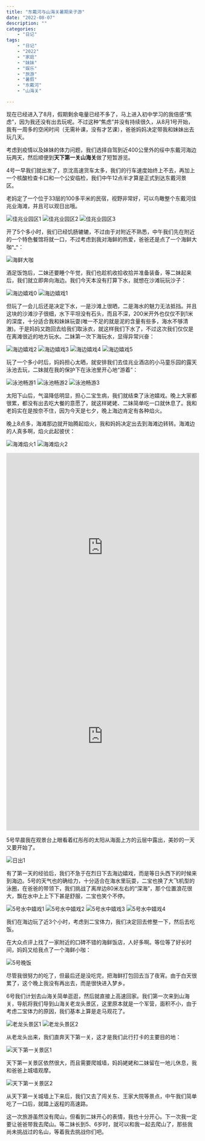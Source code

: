 ```yaml
---
title: "东戴河与山海关暑期亲子游"
date: "2022-08-07"
description: ""
categories:
    - "日记"
tags:
    - "日记"
    - "2022"
    - "家庭"
    - "妹妹"
    - "娱乐"
    - "旅游"
    - "暑假"
    - "东戴河"
    - "山海关"

---
```


现在已经进入了8月，假期剩余电量已经不多了，马上进入初中学习的我倍感“焦虑”，因为我还没有出去玩呢。不过这种“焦虑”并没有持续很久，从8月1号开始，我有一周多的空闲时间（无需补课，没有才艺课），爸爸妈妈决定带我和妹妹出去玩几天。

考虑到疫情以及妹妹的体力问题，我们选择自驾到近400公里外的绥中东戴河海边玩两天，然后顺便到**天下第一关山海关**做了短暂游览。

4号一早我们就出发了，京沈高速货车太多，我们的行车速度始终上不去，再加上一个核酸检查卡口和一个公安临检，我们中午12点半才算是正式到达东戴河景区。

老妈定了一个位于33层的100多平米的民宿，视野非常好，可以鸟瞰整个东戴河佳兆业海滩，并且可以观日出哦。

![佳兆业园区1](http://image.tonybai.com/img/202208/diary_20220804_12.jpeg)
![佳兆业园区2](http://image.tonybai.com/img/202208/diary_20220804_14.jpeg)
![佳兆业园区3](http://image.tonybai.com/img/202208/diary_20220804_15.jpeg)


开了5个多小时，我们已经饥肠辘辘，不过由于对附近不熟悉，中午我们先在附近的一个特色餐馆将就一口，不过考虑到我对海鲜的热爱，爸爸还是点了一个海鲜大咖^_^：

![海鲜大咖](http://image.tonybai.com/img/202208/diary_20220804_01.jpeg)

酒足饭饱后，二妹还要睡个午觉，我们也趁机收拾收拾并准备装备，等二妹起来后，我们就立即奔向海边。我们今天本没有打算下水，就想在沙滩玩玩沙子：

![海边嬉戏0](http://image.tonybai.com/img/202208/diary_20220804_13.jpeg)
![海边嬉戏1](http://image.tonybai.com/img/202208/diary_20220804_02.jpeg)

但玩了一会儿后还是决定下水，一是沙滩上很晒，二是海水的魅力无法抵挡。并且这块的沙滩沙子很细，水下平坦没有石头，而且不深，200米开外也仅仅不到1米的深度，十分适合我和妹妹玩耍(唯一不足的就是泥的含量有些多，海水不够清澈)。于是妈妈又跑回去给我们取泳衣，就这样我们下水了，不过这次我们仅仅是在离滩很近的地方玩水。二妹第一次下海玩水，显得异常兴奋：

![海边嬉戏2](http://image.tonybai.com/img/202208/diary_20220804_03.jpeg)
![海边嬉戏3](http://image.tonybai.com/img/202208/diary_20220804_04.jpeg)
![海边嬉戏4](http://image.tonybai.com/img/202208/diary_20220804_05.jpeg)
![海边嬉戏5](http://image.tonybai.com/img/202208/diary_20220804_06.jpeg)

玩了一个多小时后，妈妈担心太晒，就安排我们去佳兆业酒店的小马童乐园的露天泳池去玩，二妹就在我的保护下在泳池里开心地“游着”：

![泳池畅游1](http://image.tonybai.com/img/202208/diary_20220804_07.jpeg)
![泳池畅游2](http://image.tonybai.com/img/202208/diary_20220804_08.jpeg)
![泳池畅游3](http://image.tonybai.com/img/202208/diary_20220804_09.jpeg)

太阳下山后，气温降低明显，担心二宝生病，我们就结束了泳池嬉戏。晚上大家都很累，都没有出去吃大餐的意愿了，就这样姥姥、二妹简单吃一口就休息了。我和老妈实在是按奈不住，因为今天是七夕，晚上海边肯定有各种焰火。

晚上8点多，海滩那边就开始腾起焰火，我和妈妈决定出去到海滩边转转。海滩边的人真多啊，焰火此起彼伏：

![海滩焰火1](http://image.tonybai.com/img/202208/diary_20220804_10.jpeg)
![海滩焰火2](http://image.tonybai.com/img/202208/diary_20220804_11.jpeg)


<iframe height=498 width=510 src='http://image.tonybai.com/img/202208/video_20220804_01.mp4' frameborder=0 'allowfullscreen'></iframe>
<iframe height=498 width=510 src='http://image.tonybai.com/img/202208/video_20220804_02.mp4' frameborder=0 'allowfullscreen'></iframe>

5号早晨我在观景台上眼看着红彤彤的太阳从海面上方的云层中露出，美妙的一天又要开始了。

![日出1](http://image.tonybai.com/img/202208/diary_20220805_01.jpeg)

有了第一天的经验后，我们不急于在烈日下去海边嬉戏，而是等日头西下的时候来到海边。5号的天气也的确给力，十分适合在海水里玩耍，二宝也换了大飞机型的泳圈，在爸爸的带领下，我们挑战了离岸边80米左右的“深海”，那个位置浪花很大，飘在水中上上下下甚是舒服，二宝也笑个不停。

![5号水中嬉戏1](http://image.tonybai.com/img/202208/diary_20220805_02.jpeg)
![5号水中嬉戏2](http://image.tonybai.com/img/202208/diary_20220805_03.jpeg)
![5号水中嬉戏3](http://image.tonybai.com/img/202208/diary_20220805_04.jpeg)
![5号水中嬉戏4](http://image.tonybai.com/img/202208/diary_20220805_05.jpeg)

我们在海边玩了近3个小时，考虑到二宝体力，我们决定回去修整一下，然后去吃饭。

在大众点评上找了一家附近的口碑不错的海鲜饭店，人好多啊。等位等了好长时间，妈妈又给我点了一个海鲜小咖：

![5号晚饭](http://image.tonybai.com/img/202208/diary_20220805_06.jpeg)

尽管我很努力的吃了，但最后还是没吃完，把海鲜打包回去当了夜宵。由于白天很累了，这个晚上我没有再出去，而是很快进入梦乡。


6号我们计划去山海关简单逛逛，然后就直接上高速回家。我们第一次来到山海关，导航将我们导到山海关老龙头景区，这里原本就是一个军营，面积不小，由于考虑二宝体力的原因，我们基本上算是走马观花了。


![老龙头景区1](http://image.tonybai.com/img/202208/diary_20220806_01.jpeg)
![老龙头景区2](http://image.tonybai.com/img/202208/diary_20220806_02.jpeg)


从老龙头出来，我们直奔天下第一关，这才是我们此行打卡的主要目的地：

![天下第一关景区1](http://image.tonybai.com/img/202208/diary_20220806_03.jpeg)

天下第一关景区依然很大，而且需要爬城墙，妈妈姥姥和二妹留在一地儿休息，我和爸爸上城墙观摩。

![天下第一关景区2](http://image.tonybai.com/img/202208/diary_20220806_04.jpeg)

从天下第一关城墙上下来后，我们又去了闯关东、王家大院等景点，中午我们简单吃了一口后，就踏上返程的高速路。

这一次旅游虽然没有爬山，但看到二妹开心的表情，我也十分开心。下一次我一定要让爸爸带我去爬山。等二妹长到5、6岁时，就可以和我一起去爬山了，那些我尚未挑战过的名山，等着我去挑战你们吧。

